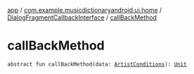 [app](../../index.md) / [com.example.musicdictionaryandroid.ui.home](../index.md) / [DialogFragmentCallbackInterface](index.md) / [callBackMethod](./call-back-method.md)

# callBackMethod

`abstract fun callBackMethod(data: `[`ArtistConditions`](../../com.example.musicdictionaryandroid.domain.model.value/-artist-conditions/index.md)`): `[`Unit`](https://kotlinlang.org/api/latest/jvm/stdlib/kotlin/-unit/index.html)